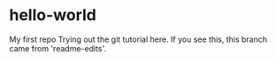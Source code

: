 # hello-world
My first repo
Trying out the git tutorial here. If you see this, this branch came from 'readme-edits'.

